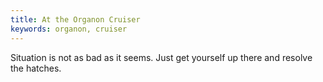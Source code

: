```yaml
---
title: At the Organon Cruiser
keywords: organon, cruiser
---
```

Situation is not as bad as it seems. Just get yourself up there and resolve the hatches.
